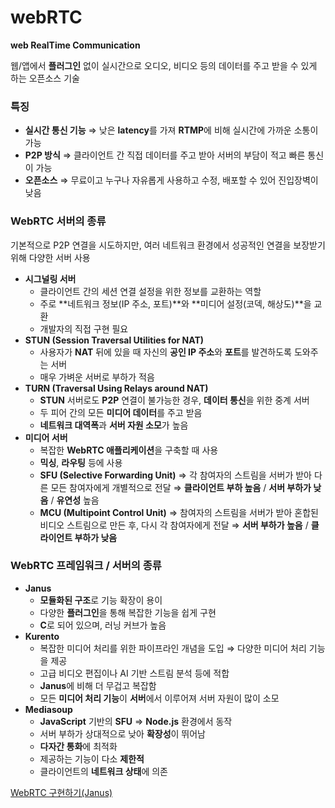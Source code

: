 # webRTC

**web RealTime Communication**

웹/앱에서 **플러그인** 없이 실시간으로 오디오, 비디오 등의 데이터를 주고 받을 수 있게 하는 오픈소스 기술

### 특징

- **실시간 통신 기능**
  ⇒ 낮은 **latency**를 가져 **RTMP**에 비해 실시간에 가까운 소통이 가능
- **P2P 방식**
  ⇒ 클라이언트 간 직접 데이터를 주고 받아 서버의 부담이 적고 빠른 통신이 가능
- **오픈소스**
  ⇒ 무료이고 누구나 자유롭게 사용하고 수정, 배포할 수 있어 진입장벽이 낮음

### WebRTC 서버의 종류

기본적으로 P2P 연결을 시도하지만, 여러 네트워크 환경에서 성공적인 연결을 보장받기 위해 다양한 서버 사용

- **시그널링 서버**
  - 클라이언트 간의 세션 연결 설정을 위한 정보를 교환하는 역할
  - 주로 **네트워크 정보(IP 주소, 포트)**와 **미디어 설정(코덱, 해상도)**을 교환
  - 개발자의 직접 구현 필요
- **STUN (Session Traversal Utilities for NAT)**
  - 사용자가 **NAT** 뒤에 있을 때 자신의 **공인 IP 주소**와 **포트**를 발견하도록 도와주는 서버
  - 매우 가벼운 서버로 부하가 적음
- **TURN (Traversal Using Relays around NAT)**
  - **STUN** 서버로도 **P2P** 연결이 불가능한 경우, **데이터 통신**을 위한 중계 서버
  - 두 피어 간의 모든 **미디어 데이터**를 주고 받음
  - **네트워크 대역폭**과 **서버 자원 소모**가 높음
- **미디어 서버**
  - 복잡한 **WebRTC 애플리케이션**을 구축할 때 사용
  - **믹싱**, **라우팅** 등에 사용
  - **SFU (Selective Forwarding Unit)**
    ⇒ 각 참여자의 스트림을 서버가 받아 다른 모든 참여자에게 개별적으로 전달
    ⇒ **클라이언트 부하 높음** / **서버 부하가 낮음** / **유연성** 높음
  - **MCU (Multipoint Control Unit)**
    ⇒ 참여자의 스트림을 서버가 받아 혼합된 비디오 스트림으로 만든 후, 다시 각 참여자에게 전달
    ⇒ **서버 부하가 높음** / **클라이언트 부하가 낮음**

### WebRTC 프레임워크 / 서버의 종류

- **Janus**
  - **모듈화된 구조**로 기능 확장이 용이
  - 다양한 **플러그인**을 통해 복잡한 기능을 쉽게 구현
  - **C**로 되어 있으며, 러닝 커브가 높음
- **Kurento**
  - 복잡한 미디어 처리를 위한 파이프라인 개념을 도입 ⇒ 다양한 미디어 처리 기능을 제공
  - 고급 비디오 편집이나 AI 기반 스트림 분석 등에 적합
  - **Janus**에 비해 더 무겁고 복잡함
  - 모든 **미디어 처리 기능**이 **서버**에서 이루어져 서버 자원이 많이 소모
- **Mediasoup**
  - **JavaScript** 기반의 **SFU** ⇒ **Node.js** 환경에서 동작
  - 서버 부하가 상대적으로 낮아 **확장성**이 뛰어남
  - **다자간 통화**에 최적화
  - 제공하는 기능이 다소 **제한적**
  - 클라이언트의 **네트워크 상태**에 의존

[WebRTC 구현하기(Janus)](<./webRTC/WebRTC%20구현하기(Janus).md>)

